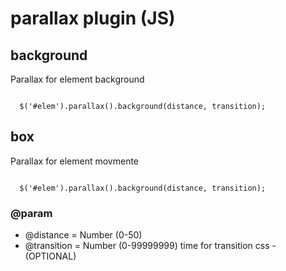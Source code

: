 # parallax plugin (JS)
## background
Parallax for element background

<code>
  $('#elem').parallax().background(distance, transition);
</code>

## box
Parallax for element movmente 

<code>
  $('#elem').parallax().background(distance, transition);
</code>

### @param
* @distance = Number (0-50) 
* @transition = Number (0-99999999) time for transition css - (OPTIONAL)
